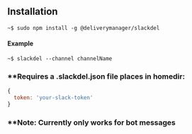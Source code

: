 
## Installation
```
~$ sudo npm install -g @deliverymanager/slackdel
```


#### Example
```
~$ slackdel --channel channelName
```

### **Requires a .slackdel.json file places in homedir:
```js
{
  token: 'your-slack-token'
}
```

### **Note: Currently only works for bot messages
